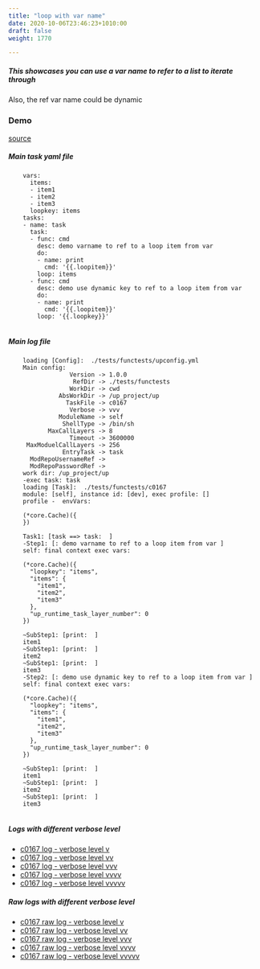 ```yaml
---
title: "loop with var name"
date: 2020-10-06T23:46:23+1010:00
draft: false
weight: 1770

---
```


##### This showcases you can use a var name to refer to a list to iterate through

Also, the ref var name could be dynamic


### Demo








[source](https://github.com/upcmd/up/blob/master/tests/functests/c0167.yml)

##### Main task yaml file
```
    vars:
      items:
      - item1
      - item2
      - item3
      loopkey: items
    tasks:
    - name: task
      task:
      - func: cmd
        desc: demo varname to ref to a loop item from var
        do:
        - name: print
          cmd: '{{.loopitem}}'
        loop: items
      - func: cmd
        desc: demo use dynamic key to ref to a loop item from var
        do:
        - name: print
          cmd: '{{.loopitem}}'
        loop: '{{.loopkey}}'
    
```
##### Main log file
```
    loading [Config]:  ./tests/functests/upconfig.yml
    Main config:
                 Version -> 1.0.0
                  RefDir -> ./tests/functests
                 WorkDir -> cwd
              AbsWorkDir -> /up_project/up
                TaskFile -> c0167
                 Verbose -> vvv
              ModuleName -> self
               ShellType -> /bin/sh
           MaxCallLayers -> 8
                 Timeout -> 3600000
     MaxModuelCallLayers -> 256
               EntryTask -> task
      ModRepoUsernameRef -> 
      ModRepoPasswordRef -> 
    work dir: /up_project/up
    -exec task: task
    loading [Task]:  ./tests/functests/c0167
    module: [self], instance id: [dev], exec profile: []
    profile -  envVars:
    
    (*core.Cache)({
    })
    
    Task1: [task ==> task:  ]
    -Step1: [: demo varname to ref to a loop item from var ]
    self: final context exec vars:
    
    (*core.Cache)({
      "loopkey": "items",
      "items": {
        "item1",
        "item2",
        "item3"
      },
      "up_runtime_task_layer_number": 0
    })
    
    ~SubStep1: [print:  ]
    item1
    ~SubStep1: [print:  ]
    item2
    ~SubStep1: [print:  ]
    item3
    -Step2: [: demo use dynamic key to ref to a loop item from var ]
    self: final context exec vars:
    
    (*core.Cache)({
      "loopkey": "items",
      "items": {
        "item1",
        "item2",
        "item3"
      },
      "up_runtime_task_layer_number": 0
    })
    
    ~SubStep1: [print:  ]
    item1
    ~SubStep1: [print:  ]
    item2
    ~SubStep1: [print:  ]
    item3
    
```


##### Logs with different verbose level
* [c0167 log - verbose level v](../../logs/c0167_v)
* [c0167 log - verbose level vv](../../logs/c0167_vv)
* [c0167 log - verbose level vvv](../../logs/c0167_vvvv)
* [c0167 log - verbose level vvvv](../../logs/c0167_vvvv)
* [c0167 log - verbose level vvvvv](../../logs/c0167_vvvvv)

##### Raw logs with different verbose level
* [c0167 raw log - verbose level v](../../reflogs/c0167_v.log)
* [c0167 raw log - verbose level vv](../../reflogs/c0167_vv.log)
* [c0167 raw log - verbose level vvv](../../reflogs/c0167_vvv.log)
* [c0167 raw log - verbose level vvvv](../../reflogs/c0167_vvvv.log)
* [c0167 raw log - verbose level vvvvv](../../reflogs/c0167_vvvvv.log)







